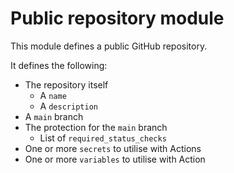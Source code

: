 # Public repository module

This module defines a public GitHub repository.

It defines the following:

- The repository itself
  - A `name`
  - A `description`
- A `main` branch
- The protection for the `main` branch
  - List of `required_status_checks`
- One or more `secrets` to utilise with Actions
- One or more `variables` to utilise with Action
